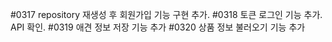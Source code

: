 #0317
repository 재생성 후 회원가입 기능 구현 추가.
#0318
토큰 로그인 기능 추가. API 확인.
#0319
애견 정보 저장 기능 추가 
#0320
상품 정보 불러오기 기능 추가
